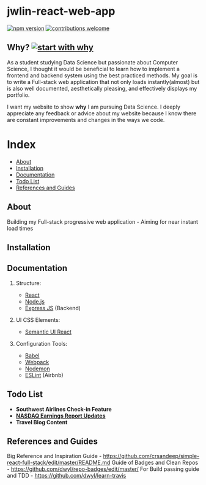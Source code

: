 # jwlin-react-web-app

[![npm version](https://badge.fury.io/js/npm.svg)](https://badge.fury.io/js/npm)
[![contributions welcome](https://img.shields.io/badge/contributions-welcome-brightgreen.svg?style=flat)](https://github.com/jwlin17/jwlin-react/issues)

## Why? [![start with why](https://img.shields.io/badge/start%20with-why%3F-brightgreen.svg?style=flat)](http://www.ted.com/talks/simon_sinek_how_great_leaders_inspire_action)

As a student studying Data Science but passionate about Computer Science, I thought it would be beneficial to learn how to implement a frontend and backend system using the best practiced methods. My goal is to write a Full-stack web application that not only loads instantly(almost) but is also well documented, aesthetically pleasing, and effectively displays my portfolio. 

I want my website to show **why** I am pursuing Data Science. I deeply appreciate any feedback or advice about my website because I know there are constant improvements and changes in the ways we code. 

# Index
- [About](#about)
- [Installation](#installation)
- [Documentation](#documentation)
- [Todo List](#todo-list)
- [References and Guides](#references-and-guides)

## About

Building my Full-stack progressive web application - Aiming for near instant load times

## Installation

## Documentation
1. Structure:
   - [React](https://reactjs.org/)
   - [Node.js](https://nodejs.org/en/)
   - [Express JS](https://expressjs.com/) (Backend)
  
2. UI CSS Elements:
   - [Semantic UI React](https://react.semantic-ui.com/)
  
2. Configuration Tools:
   - [Babel](https://babeljs.io/)
   - [Webpack](https://webpack.js.org/)
   - [Nodemon](https://github.com/remy/nodemon)
   - [ESLint](https://eslint.org/docs/about/) (Airbnb)
    
## Todo List
- **Southwest Airlines Check-in Feature** 
- [**NASDAQ Earnings Report Updates**](https://www.nasdaq.com/earnings/earnings-calendar.aspx)
- **Travel Blog Content**

## References and Guides
    
Big Reference and Inspiration Guide - https://github.com/crsandeep/simple-react-full-stack/edit/master/README.md
Guide of Badges and Clean Repos - https://github.com/dwyl/repo-badges/edit/master/
For Build passing guide and TDD - https://github.com/dwyl/learn-travis
